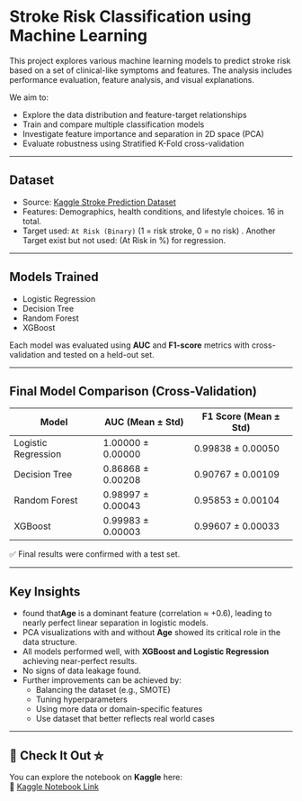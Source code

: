 # Stroke Risk Classification using Machine Learning

This project explores various machine learning models to predict stroke risk based on a set of clinical-like symptoms and features. The analysis includes performance evaluation, feature analysis, and visual explanations.

We aim to:
- Explore the data distribution and feature-target relationships
- Train and compare multiple classification models
- Investigate feature importance and separation in 2D space (PCA)
- Evaluate robustness using Stratified K-Fold cross-validation

---

## Dataset

- Source: [Kaggle Stroke Prediction Dataset](https://www.kaggle.com/datasets/mahatiratusher/stroke-risk-prediction-dataset)
- Features: Demographics, health conditions, and lifestyle choices. 16 in total.
- Target used: `At Risk (Binary)` (1 = risk stroke, 0 = no risk) . Another Target exist but not used: (At Risk in %) for regression.

---

## Models Trained
- Logistic Regression
- Decision Tree
- Random Forest
- XGBoost

Each model was evaluated using **AUC** and **F1-score** metrics with cross-validation and tested on a held-out set.

---

## Final Model Comparison (Cross-Validation)

| Model               | AUC (Mean ± Std)   | F1 Score (Mean ± Std) |
|--------------------|--------------------|------------------------|
| Logistic Regression| 1.00000 ± 0.00000  | 0.99838 ± 0.00050      |
| Decision Tree      | 0.86868 ± 0.00208  | 0.90767 ± 0.00109      |
| Random Forest      | 0.98997 ± 0.00043  | 0.95853 ± 0.00104      |
| XGBoost            | 0.99983 ± 0.00003  | 0.99607 ± 0.00033      |

✅ Final results were confirmed with a test set.

---

## Key Insights
- found that**Age** is a dominant feature (correlation ≈ +0.6), leading to nearly perfect linear separation in logistic models.
- PCA visualizations with and without **Age** showed its critical role in the data structure.
- All models performed well, with **XGBoost and Logistic Regression** achieving near-perfect results.
- No signs of data leakage found.
- Further improvements can be achieved by:
  - Balancing the dataset (e.g., SMOTE)
  - Tuning hyperparameters
  - Using more data or domain-specific features
  - Use dataset that better reflects real world cases

---

## 🚀 Check It Out ⛦

You can explore the notebook on **Kaggle** here:  
🔗 [Kaggle Notebook Link](https://www.kaggle.com/code/ellezee/stroke-risk-classification-using-machine-learning)

